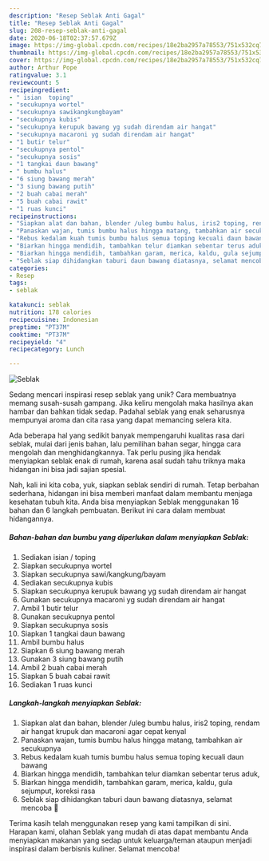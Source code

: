 ```yaml
---
description: "Resep Seblak Anti Gagal"
title: "Resep Seblak Anti Gagal"
slug: 208-resep-seblak-anti-gagal
date: 2020-06-18T02:37:57.679Z
image: https://img-global.cpcdn.com/recipes/18e2ba2957a78553/751x532cq70/seblak-foto-resep-utama.jpg
thumbnail: https://img-global.cpcdn.com/recipes/18e2ba2957a78553/751x532cq70/seblak-foto-resep-utama.jpg
cover: https://img-global.cpcdn.com/recipes/18e2ba2957a78553/751x532cq70/seblak-foto-resep-utama.jpg
author: Arthur Pope
ratingvalue: 3.1
reviewcount: 5
recipeingredient:
- " isian  toping"
- "secukupnya wortel"
- "secukupnya sawikangkungbayam"
- "secukupnya kubis"
- "secukupnya kerupuk bawang yg sudah direndam air hangat"
- "secukupnya macaroni yg sudah direndam air hangat"
- "1 butir telur"
- "secukupnya pentol"
- "secukupnya sosis"
- "1 tangkai daun bawang"
- " bumbu halus"
- "6 siung bawang merah"
- "3 siung bawang putih"
- "2 buah cabai merah"
- "5 buah cabai rawit"
- "1 ruas kunci"
recipeinstructions:
- "Siapkan alat dan bahan, blender /uleg bumbu halus, iris2 toping, rendam air hangat krupuk dan macaroni agar cepat kenyal"
- "Panaskan wajan, tumis bumbu halus hingga matang, tambahkan air secukupnya"
- "Rebus kedalam kuah tumis bumbu halus semua toping kecuali daun bawang"
- "Biarkan hingga mendidih, tambahkan telur diamkan sebentar terus aduk,"
- "Biarkan hingga mendidih, tambahkan garam, merica, kaldu, gula sejumput, koreksi rasa"
- "Seblak siap dihidangkan taburi daun bawang diatasnya, selamat mencoba 🥰"
categories:
- Resep
tags:
- seblak

katakunci: seblak 
nutrition: 178 calories
recipecuisine: Indonesian
preptime: "PT37M"
cooktime: "PT37M"
recipeyield: "4"
recipecategory: Lunch

---
```



![Seblak](https://img-global.cpcdn.com/recipes/18e2ba2957a78553/751x532cq70/seblak-foto-resep-utama.jpg)

Sedang mencari inspirasi resep seblak yang unik? Cara membuatnya memang susah-susah gampang. Jika keliru mengolah maka hasilnya akan hambar dan bahkan tidak sedap. Padahal seblak yang enak seharusnya mempunyai aroma dan cita rasa yang dapat memancing selera kita.

Ada beberapa hal yang sedikit banyak mempengaruhi kualitas rasa dari seblak, mulai dari jenis bahan, lalu pemilihan bahan segar, hingga cara mengolah dan menghidangkannya. Tak perlu pusing jika hendak menyiapkan seblak enak di rumah, karena asal sudah tahu triknya maka hidangan ini bisa jadi sajian spesial.




Nah, kali ini kita coba, yuk, siapkan seblak sendiri di rumah. Tetap berbahan sederhana, hidangan ini bisa memberi manfaat dalam membantu menjaga kesehatan tubuh kita. Anda bisa menyiapkan Seblak menggunakan 16 bahan dan 6 langkah pembuatan. Berikut ini cara dalam membuat hidangannya.

<!--inarticleads1-->

##### Bahan-bahan dan bumbu yang diperlukan dalam menyiapkan Seblak:

1. Sediakan  isian / toping
1. Siapkan secukupnya wortel
1. Siapkan secukupnya sawi/kangkung/bayam
1. Sediakan secukupnya kubis
1. Siapkan secukupnya kerupuk bawang yg sudah direndam air hangat
1. Gunakan secukupnya macaroni yg sudah direndam air hangat
1. Ambil 1 butir telur
1. Gunakan secukupnya pentol
1. Siapkan secukupnya sosis
1. Siapkan 1 tangkai daun bawang
1. Ambil  bumbu halus
1. Siapkan 6 siung bawang merah
1. Gunakan 3 siung bawang putih
1. Ambil 2 buah cabai merah
1. Siapkan 5 buah cabai rawit
1. Sediakan 1 ruas kunci




<!--inarticleads2-->

##### Langkah-langkah menyiapkan Seblak:

1. Siapkan alat dan bahan, blender /uleg bumbu halus, iris2 toping, rendam air hangat krupuk dan macaroni agar cepat kenyal
1. Panaskan wajan, tumis bumbu halus hingga matang, tambahkan air secukupnya
1. Rebus kedalam kuah tumis bumbu halus semua toping kecuali daun bawang
1. Biarkan hingga mendidih, tambahkan telur diamkan sebentar terus aduk,
1. Biarkan hingga mendidih, tambahkan garam, merica, kaldu, gula sejumput, koreksi rasa
1. Seblak siap dihidangkan taburi daun bawang diatasnya, selamat mencoba 🥰




Terima kasih telah menggunakan resep yang kami tampilkan di sini. Harapan kami, olahan Seblak yang mudah di atas dapat membantu Anda menyiapkan makanan yang sedap untuk keluarga/teman ataupun menjadi inspirasi dalam berbisnis kuliner. Selamat mencoba!
